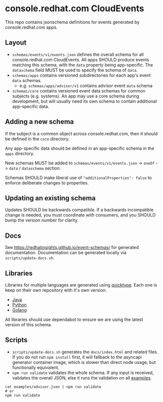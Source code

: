 console.redhat.com CloudEvents
==============================

This repo contains jsonschema definitions for events generated by console.redhat.com apps.

Layout
------

* `schemas/events/v1/events.json` defines the overall schema for all console.redhat.com CloudEvents.
  All apps SHOULD produce events matching this schema, with the `data` property being app-specific.
  The `dataschema` field MUST be used to specify the schema of `data`.
* `schemas/apps` contains versioned subdirectories for each app's event `data` schemas.
  * e.g. `schemas/apps/advisor/v1` contains advisor event `data` schema
* `schemas/core` contains versioned event data schemas for common subjects (e.g. systems). An app
  may use a core schema during development, but will usually need its own schema to contain
  additional app-specific data.

Adding a new schema
-------------------

If the subject is a common object across console.redhat.com, then it should be defined in the `core`
directory.

Any app-specific data should be defined in an app-specific schema in the `apps` directory.

New schemas MUST be added to `schemas/events/v1/events.json` -> `oneOf` -> `data` / `dataschema` section.


Schemas SHOULD make liberal use of `"additionalProperties": false` to enforce deliberate changes to
properties.

Updating an existing schema
---------------------------

Updates SHOULD be backwards compatible. If a backwards incompatible change is needed, you must
coordinate with consumers, and you SHOULD bump the version number for clarity.

Docs
----

See https://redhatinsights.github.io/event-schemas/ for generated documentation.
Documentation can be generated locally via `scripts/update-docs.sh`.

Libraries
---------

Libraries for multiple languages are generated using [quicktype](https://quicktype.io/).
Each one is keep on their own repository with it's own version.

- [Java](https://github.com/RedHatInsights/event-schemas-java)
- [Python](https://github.com/RedHatInsights/event-schemas-python)
- [Golang](https://github.com/RedHatInsights/event-schemas-go)

All libraries should use dependabot to ensure we are using the latest version of this schema.

Scripts
-------

* `scripts/update-docs.sh` generates the `docs/index.html` and related files.
  If you do not run `npm install` first, it will fallback to the asyncapi
  generator container image, which is slower than direct node usage, but
  functionally equivalent.
* `npm run validate` validates the whole schema. If any input is received,
  validates the overall JSON, else it runs the validation on all
  [examples](./examples).

```
cat examples/advisor.json | npm run validate
# or
npm run validate
```
